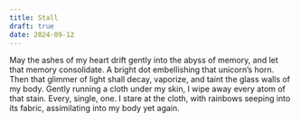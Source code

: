 ```yaml
---
title: Stall
draft: true
date: 2024-09-12
---
```


May the ashes of my heart drift gently into the abyss of memory, and let that
memory consolidate. A bright dot embellishing that unicorn&rsquo;s horn. Then
that glimmer of light shall decay, vaporize, and taint the glass walls of my
body. Gently running a cloth under my skin, I wipe away every atom of that
stain. Every, single, one. I stare at the cloth, with rainbows seeping into its
fabric, assimilating into my body yet again.

